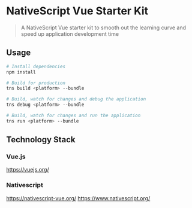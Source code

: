 # NativeScript Vue Starter Kit

> A NativeScript Vue starter kit to smooth out the learning curve and speed up application development time

## Usage

``` bash
# Install dependencies
npm install

# Build for production
tns build <platform> --bundle

# Build, watch for changes and debug the application
tns debug <platform> --bundle

# Build, watch for changes and run the application
tns run <platform> --bundle
```

## Technology Stack

### Vue.js

https://vuejs.org/

### Nativescript

https://nativescript-vue.org/
https://www.nativescript.org/
